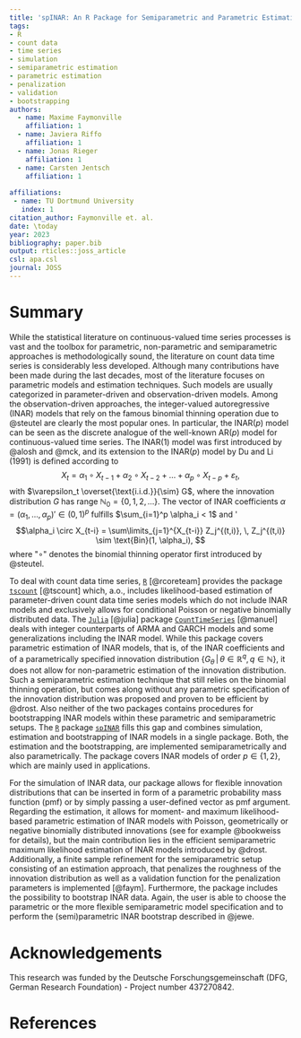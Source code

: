 ```yaml
---
title: 'spINAR: An R Package for Semiparametric and Parametric Estimation and Bootstrapping of Integer-Valued Autoregressive (INAR) Models'
tags:
- R
- count data
- time series
- simulation
- semiparametric estimation
- parametric estimation
- penalization
- validation
- bootstrapping
authors:
  - name: Maxime Faymonville
    affiliation: 1
  - name: Javiera Riffo
    affiliation: 1
  - name: Jonas Rieger
    affiliation: 1
  - name: Carsten Jentsch
    affiliation: 1
    
affiliations:
 - name: TU Dortmund University
   index: 1
citation_author: Faymonville et. al.
date: \today
year: 2023
bibliography: paper.bib
output: rticles::joss_article
csl: apa.csl
journal: JOSS
---
```


# Summary

While the statistical literature on continuous-valued time series processes is vast and the toolbox for parametric, non-parametric and semiparametric approaches is methodologically sound, the literature on count data time series is considerably less developed. Although many contributions have been made during the last decades, most of the literature focuses on parametric models and estimation techniques. Such models are usually categorized in parameter-driven and observation-driven models. Among the observation-driven approaches, the integer-valued autoregressive (INAR) models that rely on the famous binomial thinning operation due to @steutel are clearly the most popular ones. In particular, the INAR($p$) model can be seen as the discrete analogue of the well-known AR($p$) model for continuous-valued time series. The INAR(1) model was first introduced by @alosh and @mck, and its extension to the INAR($p$) model by Du and Li (1991) is defined according to $$X_t = \alpha_1 \circ X_{t-1} + \alpha_2 \circ X_{t-2} + \ldots + \alpha_p \circ X_{t-p} + \varepsilon_t, $$ with  $\varepsilon_t \overset{\text{i.i.d.}}{\sim} G$, where the innovation distribution $G$ has range $\mathbb{N}_0=\{0,1,2, \ldots\}$. The vector of INAR coefficients $\alpha = (\alpha_1, \ldots, \alpha_p)' \in (0,1)^p$ fulfills $\sum_{i=1}^p \alpha_i < 1$ and '$$\alpha_i \circ X_{t-i} = \sum\limits_{j=1}^{X_{t-i}} Z_j^{(t,i)}, \, Z_j^{(t,i)} \sim \text{Bin}(1, \alpha_i), $$ where "$\circ$" denotes the binomial thinning operator first introduced by @steutel. 

To deal with count data time series, [`R`](https://www.r-project.org/) [@rcoreteam] provides the package [`tscount`](https://cran.r-project.org/web/packages/tscount/) [@tscount] which, a.o., includes likelihood-based estimation of parameter-driven count data time series models which do not include INAR models and exclusively allows for conditional Poisson or negative binomially distributed data. The [`Julia`](https://julialang.org/) [@julia] package [`CountTimeSeries`](https://zenodo.org/record/7488440#.Y9ky9ISZNaQ) [@manuel] deals with integer counterparts of ARMA and GARCH models and some generalizations including the INAR model. While this package covers parametric estimation of INAR models, that is, of the INAR coefficients and of a parametrically specified innovation distribution $\{G_\theta \,  | \, \theta \in \mathbb{R}^q, \, q \in \mathbb{N}\}$, it does not allow for non-parametric estimation of the innovation distribution. Such a semiparametric estimation technique that still relies on the binomial thinning operation, but comes along without any parametric specification of the innovation distribution was proposed and proven to be efficient by @drost. Also neither of the two packages contains procedures for bootstrapping INAR models within these parametric and semiparametric setups. The [`R`](https://www.r-project.org/) package [`spINAR`](https://github.com/MFaymon/spINAR) fills this gap and combines simulation, estimation and bootstrapping of INAR models in a single package. Both, the estimation and the bootstrapping, are implemented semiparametrically and also parametrically. The package covers INAR models of order $p \in \{1,2\}$, which are mainly used in applications.

For the simulation of INAR data, our package allows for flexible innovation distributions that can be inserted in form of a parametric probability mass function (pmf) or by simply passing a user-defined vector as pmf argument. Regarding the estimation, it allows for moment- and maximum likelihood-based parametric estimation of INAR models with Poisson, geometrically or negative binomially distributed innovations (see for example @bookweiss for details), but the main contribution lies in the efficient semiparametric maximum likelihood estimation of INAR models introduced by @drost. Additionally, a finite sample refinement for the semiparametric setup consisting of an estimation approach, that penalizes the roughness of the innovation distribution as well as a validation function for the penalization parameters is implemented [@faym]. Furthermore, the package includes the possibility to bootstrap INAR data. Again, the user is able to choose the parametric or the more flexible semiparametric model specification and to perform the (semi)parametric INAR bootstrap described in @jewe. 

# Acknowledgements

This research was funded by the Deutsche Forschungsgemeinschaft (DFG, German Research Foundation) - Project number 437270842.

# References
